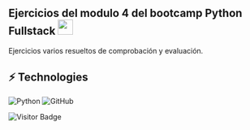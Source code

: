 ## Ejercicios del modulo 4 del bootcamp Python Fullstack <img src="https://raw.githubusercontent.com/aemmadi/aemmadi/master/wave.gif" width="30">

Ejercicios varios resueltos de comprobación y evaluación. 

## ⚡ Technologies

![Python](https://img.shields.io/badge/-Python-black?style=flat-square&logo=Python)
![GitHub](https://img.shields.io/badge/-GitHub-181717?style=flat-square&logo=github)


![Visitor Badge](https://visitor-badge.laobi.icu/badge?page_id=FcoJimenez.FcoJimenez)
